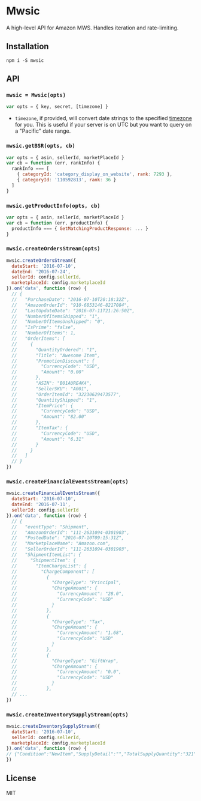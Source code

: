 # Mwsic

A high-level API for Amazon MWS. Handles iteration and rate-limiting.

## Installation

`npm i -S mwsic`

## API

### `mwsic = Mwsic(opts)`

```js
var opts = { key, secret, [timezone] }
```

* `timezone`, if provided, will convert date strings to the specified [timezone](https://en.wikipedia.org/wiki/List_of_tz_database_time_zones) for you. This is useful if your server is on UTC but you want to query on a "Pacific" date range.

### `mwsic.getBSR(opts, cb)`

```js
var opts = { asin, sellerId, marketPlaceId }
var cb = function (err, rankInfo) {
  rankInfo === [
    { categoryId: 'category_display_on_website', rank: 7293 },
    { categoryId: '110592813', rank: 36 }
  ]
}
```

### `mwsic.getProductInfo(opts, cb)`

```js
var opts = { asin, sellerId, marketPlaceId }
var cb = function (err, productInfo) {
  productInfo === { GetMatchingProductResponse: ... }
}
```

### `mwsic.createOrdersStream(opts)`

```js
mwsic.createOrdersStream({
  dateStart: '2016-07-10',
  dateEnd: '2016-07-24',
  sellerId: config.sellerId,
  marketplaceId: config.marketplaceId
}).on('data', function (row) {
  // {
  //   "PurchaseDate": "2016-07-10T20:18:32Z",
  //   "AmazonOrderId": "910-6853146-8217084",
  //   "LastUpdateDate": "2016-07-11T21:26:50Z",
  //   "NumberOfItemsShipped": "1",
  //   "NumberOfItemsUnshipped": "0",
  //   "IsPrime": "false",
  //   "NumberOfItems": 1,
  //   "OrderItems": [
  //     {
  //       "QuantityOrdered": "1",
  //       "Title": "Awesome Item",
  //       "PromotionDiscount": {
  //         "CurrencyCode": "USD",
  //         "Amount": "0.00"
  //       },
  //       "ASIN": "B01AURE4K4",
  //       "SellerSKU": "A001",
  //       "OrderItemId": "32230629473577",
  //       "QuantityShipped": "1",
  //       "ItemPrice": {
  //         "CurrencyCode": "USD",
  //         "Amount": "82.00"
  //       },
  //       "ItemTax": {
  //         "CurrencyCode": "USD",
  //         "Amount": "6.31"
  //       }
  //     }
  //   ]
  // }
})
```

### `mwsic.createFinancialEventsStream(opts)`

```js
mwsic.createFinancialEventsStream({
  dateStart: '2016-07-10',
  dateEnd: '2016-07-11',
  sellerId: config.sellerId
}).on('data', function (row) {
  // {
  //   "eventType": "Shipment",
  //   "AmazonOrderId": "111-2631094-0301903",
  //   "PostedDate": "2016-07-10T09:15:31Z",
  //   "MarketplaceName": "Amazon.com",
  //   "SellerOrderId": "111-2631094-0301903",
  //   "ShipmentItemList": {
  //     "ShipmentItem": {
  //       "ItemChargeList": {
  //         "ChargeComponent": [
  //           {
  //             "ChargeType": "Principal",
  //             "ChargeAmount": {
  //               "CurrencyAmount": "28.0",
  //               "CurrencyCode": "USD"
  //             }
  //           },
  //           {
  //             "ChargeType": "Tax",
  //             "ChargeAmount": {
  //               "CurrencyAmount": "1.68",
  //               "CurrencyCode": "USD"
  //             }
  //           },
  //           {
  //             "ChargeType": "GiftWrap",
  //             "ChargeAmount": {
  //               "CurrencyAmount": "0.0",
  //               "CurrencyCode": "USD"
  //             }
  //           },
  // ...
})
```

### `mwsic.createInventorySupplyStream(opts)`

```js
mwsic.createInventorySupplyStream({
  dateStart: '2016-07-10',
  sellerId: config.sellerId,
  marketplaceId: config.marketplaceId
}).on('data', function (row) {
// {"Condition":"NewItem","SupplyDetail":"","TotalSupplyQuantity":"321","EarliestAvailability":{"TimepointType":"Immediately"},"FNSKU":"xxx","InStockSupplyQuantity":"316","ASIN":"B01AURE4K4","SellerSKU":"A001"}
})
```

## License

MIT
